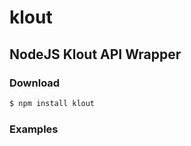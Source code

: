 
# klout

## NodeJS Klout API Wrapper 

### Download

```bash
$ npm install klout
```

### Examples
